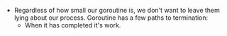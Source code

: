* Regardless of how small our goroutine is, we don't want to leave them lying about our process. Goroutine has a few paths to termination: 
    * When it has completed it's work.